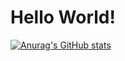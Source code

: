 # Hello World!

[![Anurag's GitHub stats](https://github-readme-stats.vercel.app/api?username=bixbeta)](https://github.com/anuraghazra/github-readme-stats)

